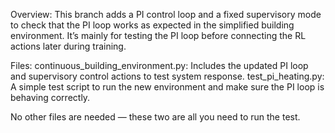 Overview: This branch adds a PI control loop and a fixed supervisory mode to check that the PI loop works as expected in the simplified building environment.
It’s mainly for testing the PI loop before connecting the RL actions later during training.

Files:
continuous_building_environment.py: Includes the updated PI loop and supervisory control actions to test system response.
test_pi_heating.py: A simple test script to run the new environment and make sure the PI loop is behaving correctly.

No other files are needed — these two are all you need to run the test.
